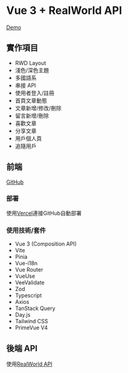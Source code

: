 # Vue 3 + RealWorld API

[Demo](https://vue-project-jyun.vercel.app/)

## 實作項目

- RWD Layout
- 淺色/深色主題
- 多國語系
- 串接 API
- 使用者登入/註冊
- 首頁文章動態
- 文章新增/修改/刪除
- 留言新增/刪除
- 喜歡文章
- 分享文章
- 用戶個人頁
- 追隨用戶

## 前端

[GitHub](https://github.com/njyun666666/vue-project)

### 部署

使用[Vercel](https://vercel.com)連接GitHub自動部署

### 使用技術/套件

- Vue 3 (Composition API)
- Vite
- Pinia
- Vue-i18n
- Vue Router
- VueUse
- VeeValidate
- Zod
- Typescript
- Axios
- TanStack Query
- Day.js
- Tailwind CSS
- PrimeVue V4

## 後端 API

使用[RealWorld API](https://main--realworld-docs.netlify.app/docs/specs/frontend-specs/api#demo-api)
